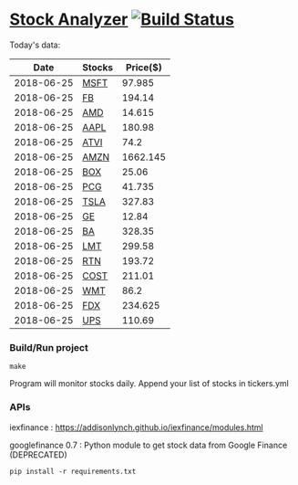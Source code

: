 # [Stock Analyzer](https://ogoyal.github.io/StockAnalyzer/) [![Build Status](https://travis-ci.org/ogoyal/StockAnalyzer.svg?branch=master)](https://travis-ci.org/ogoyal/StockAnalyzer)

Today's data:

| Date| Stocks| Price($) | 
| --- | --- | ---  | 
| 2018-06-25| [MSFT](https://plot.ly/~ogoyal/2)| 97.985 | 
| 2018-06-25| [FB](https://plot.ly/~ogoyal/4)| 194.14 | 
| 2018-06-25| [AMD](https://plot.ly/~ogoyal/6)| 14.615 | 
| 2018-06-25| [AAPL](https://plot.ly/~ogoyal/8)| 180.98 | 
| 2018-06-25| [ATVI](https://plot.ly/~ogoyal/10)| 74.2 | 
| 2018-06-25| [AMZN](https://plot.ly/~ogoyal/12)| 1662.145 | 
| 2018-06-25| [BOX](https://plot.ly/~ogoyal/14)| 25.06 | 
| 2018-06-25| [PCG](https://plot.ly/~ogoyal/16)| 41.735 | 
| 2018-06-25| [TSLA](https://plot.ly/~ogoyal/18)| 327.83 | 
| 2018-06-25| [GE](https://plot.ly/~ogoyal/20)| 12.84 | 
| 2018-06-25| [BA](https://plot.ly/~ogoyal/22)| 328.35 | 
| 2018-06-25| [LMT](https://plot.ly/~ogoyal/24)| 299.58 | 
| 2018-06-25| [RTN](https://plot.ly/~ogoyal/26)| 193.72 | 
| 2018-06-25| [COST](https://plot.ly/~ogoyal/28)| 211.01 | 
| 2018-06-25| [WMT](https://plot.ly/~ogoyal/30)| 86.2 | 
| 2018-06-25| [FDX](https://plot.ly/~ogoyal/32)| 234.625 | 
| 2018-06-25| [UPS](https://plot.ly/~ogoyal/34)| 110.69 | 

### Build/Run project

```
make
```

Program will monitor stocks daily. Append your list of stocks in tickers.yml

### APIs
iexfinance : https://addisonlynch.github.io/iexfinance/modules.html

googlefinance 0.7 : Python module to get stock data from Google Finance (DEPRECATED)

```
pip install -r requirements.txt
```
